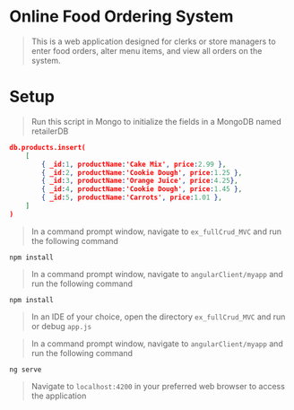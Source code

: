 ﻿# Online Food Ordering System

> This is a web application designed for clerks or store managers
to enter food orders, alter menu items, and view all orders on the system.


# Setup

> Run this script in Mongo to initialize the fields in a MongoDB named retailerDB

```JSON
db.products.insert(
    [
        { _id:1, productName:'Cake Mix', price:2.99 },
        { _id:2, productName:'Cookie Dough', price:1.25 },
        { _id:3, productName:'Orange Juice', price:4.25},
        { _id:4, productName:'Cookie Dough', price:1.45 },
        { _id:5, productName:'Carrots', price:1.01 },
    ]
)
```

> In a command prompt window, navigate to `ex_fullCrud_MVC` and run the following command

```
npm install
```

> In a command prompt window, navigate to `angularClient/myapp` and run the following command

```
npm install
```

> In an IDE of your choice, open the directory `ex_fullCrud_MVC` and run or debug `app.js`

> In a command prompt window, navigate to `angularClient/myapp` and run the following command

```
ng serve
```

> Navigate to `localhost:4200` in your preferred web browser to access the application



